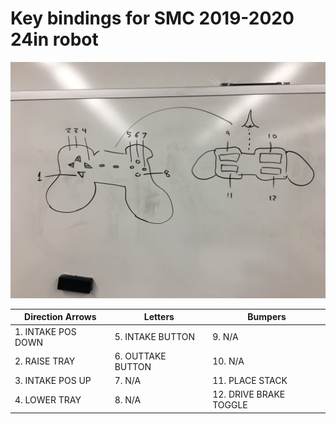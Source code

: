 # Key bindings for SMC 2019-2020 24in robot
![Controller](https://raw.githubusercontent.com/smcrobotics/competition_bot_15_inch/master/docs/controller.JPG)

Direction Arrows | Letters          | Bumpers    |
---------------- | ---------------- | ---------- |
1. INTAKE POS DOWN | 5. INTAKE BUTTON  | 9. N/A | 
2. RAISE TRAY | 6. OUTTAKE BUTTON | 10. N/A | 
3. INTAKE POS UP | 7. N/A | 11. PLACE STACK | 
4. LOWER TRAY | 8. N/A | 12. DRIVE BRAKE TOGGLE | 
